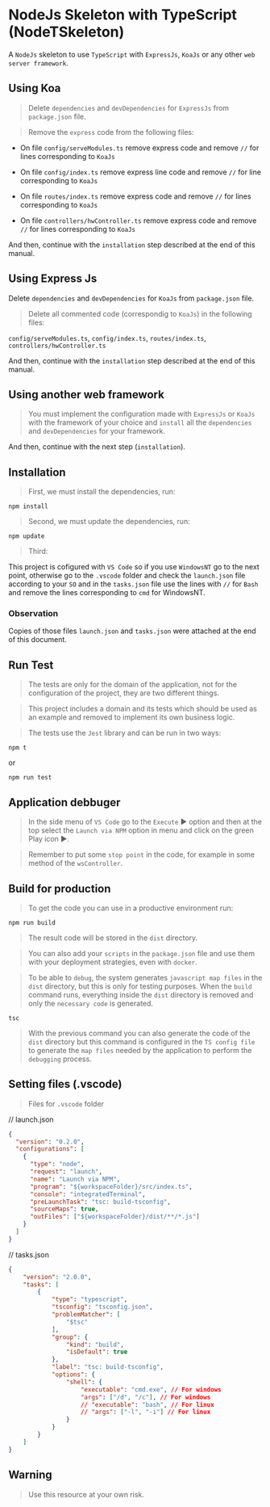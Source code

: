 # NodeJs Skeleton with TypeScript (NodeTSkeleton)

A `NodeJs` skeleton to use `TypeScript` with `ExpressJs`, `KoaJs` or any other `web server framework`.

## Using Koa

> Delete `dependencies` and `devDependencies` for `ExpressJs` from `package.json` file.

> Remove the `express` code from the following files:

- On file `config/serveModules.ts` remove express code and remove `//` for lines corresponding to `KoaJs`

- On file `config/index.ts` remove express line code and remove `//` for line corresponding to `KoaJs`

- On file `routes/index.ts` remove express code and remove `//` for lines corresponding to `KoaJs`

- On file `controllers/hwController.ts` remove express code and remove `//` for lines corresponding to `KoaJs`

And then, continue with the `installation` step described at the end of this manual.

## Using Express Js

Delete `dependencies` and `devDependencies` for `KoaJs` from `package.json` file.

> Delete all commented code (correspondig to `KoaJs`) in the following files:

`config/serveModules.ts`, `config/index.ts`, `routes/index.ts`, `controllers/hwController.ts` 

And then, continue with the `installation` step described at the end of this manual.

## Using another web framework

> You must implement the configuration made with `ExpressJs` or `KoaJs` with the framework of your choice and `install` all the `dependencies` and `devDependencies` for your framework.

And then, continue with the next step (`installation`).

## Installation

> First, we must install the dependencies, run: 

```console
npm install
```

> Second, we must update the dependencies, run: 

```console
npm update
```

> Third:

This project is cofigured with `VS Code` so if you use `WindowsNT` go to the next point, otherwise go to the `.vscode` folder and check the `launch.json` file according to your `SO` and in the `tasks.json` file use the lines with `//` for `Bash` and remove the lines corresponding to `cmd` for WindowsNT.

### Observation

Copies of those files `launch.json` and `tasks.json` were attached at the end of this document.

## Run Test

> The tests are only for the domain of the application, not for the configuration of the project, they are two different things. 

> This project includes a domain and its tests which should be used as an example and removed to implement its own business logic.

> The tests use the `Jest` library and can be run in two ways:

```console
npm t
```

or 

```console
npm run test
```

## Application debbuger

> In the side menu of `VS Code` go to the `Execute` ▶ option and then at the top select the `Launch via NPM` option in menu and click on the green Play icon ▶️.

> Remember to put some `stop point` in the code, for example in some method of the `wsController`.

## Build for production

> To get the code you can use in a productive environment run:

```console
npm run build
```

> The result code will be stored in the `dist` directory.

> You can also add your `scripts` in the `package.json` file and use them with your deployment strategies, even with `docker`.

> To be able to `debug`, the system generates `javascript map files` in the `dist` directory, but this is only for testing purposes. When the `build` command runs, everything inside the `dist` directory is removed and only the `necessary code` is generated.

```console
tsc
```
> With the previous command you can also generate the code of the `dist` directory but this command is configured in the `TS config file` to generate the `map files` needed by the application to perform the `debugging` process.

## Setting files (.vscode)

> Files for `.vscode` folder

// launch.json
```json
{
  "version": "0.2.0",
  "configurations": [
    {
      "type": "node",
      "request": "launch",
      "name": "Launch via NPM",
      "program": "${workspaceFolder}/src/index.ts",
      "console": "integratedTerminal",
      "preLaunchTask": "tsc: build-tsconfig",
      "sourceMaps": true,
      "outFiles": ["${workspaceFolder}/dist/**/*.js"]
    }
  ]
}
```

// tasks.json
```json
{
	"version": "2.0.0",
	"tasks": [		
		{
			"type": "typescript",
			"tsconfig": "tsconfig.json",
			"problemMatcher": [
				"$tsc"
			],
			"group": {
				"kind": "build",
				"isDefault": true
			},
			"label": "tsc: build-tsconfig",
			"options": {
				"shell": {
					"executable": "cmd.exe", // For windows
					"args": ["/d", "/c"], // For windows
					// "executable": "bash", // For linux
					// "args": ["-l", "-i"] // For linux
				}
			}
		}
	]
}
```

## Warning 
> Use this resource at your own risk.
